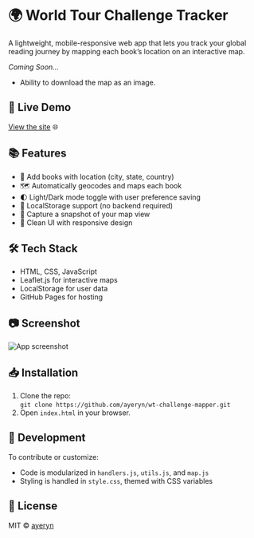 # 🌍 World Tour Challenge Tracker

A lightweight, mobile-responsive web app that lets you track your global reading journey by mapping each book’s location on an interactive map.

_Coming Soon..._

- Ability to download the map as an image.

## 🚀 Live Demo

[View the site](https://ayeryn.github.io/wt-challenge-mapper/) 🌐

## 📚 Features

- 📌 Add books with location (city, state, country)
- 🗺️ Automatically geocodes and maps each book
- 🌓 Light/Dark mode toggle with user preference saving
- 💾 LocalStorage support (no backend required)
- 📸 Capture a snapshot of your map view
- 🧼 Clean UI with responsive design

## 🛠️ Tech Stack

- HTML, CSS, JavaScript
- Leaflet.js for interactive maps
- LocalStorage for user data
- GitHub Pages for hosting

## 📷 Screenshot

![App screenshot](./screenshot.png)

## 📥 Installation

1. Clone the repo:  
   `git clone https://github.com/ayeryn/wt-challenge-mapper.git`
2. Open `index.html` in your browser.

## 🔧 Development

To contribute or customize:

- Code is modularized in `handlers.js`, `utils.js`, and `map.js`
- Styling is handled in `style.css`, themed with CSS variables

## 📄 License

MIT © [ayeryn](https://github.com/ayeryn)
